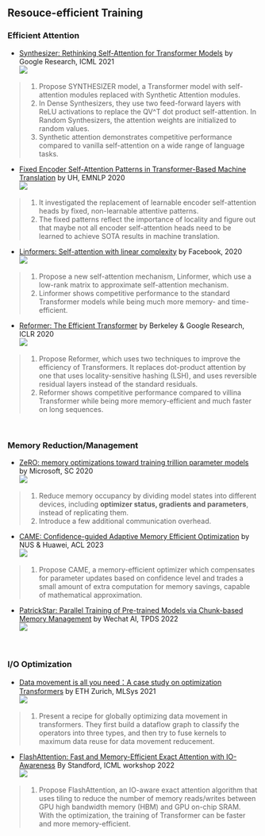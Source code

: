 ## Resouce-efficient Training

### Efficient Attention
- [Synthesizer: Rethinking Self-Attention for Transformer Models](http://proceedings.mlr.press/v139/tay21a.html) by Google Research, ICML 2021 \
   <img src="https://img.shields.io/badge/Main-Efficient Training-Green">
> 1. Propose SYNTHESIZER model,  a Transformer model with self-attention modules replaced with Synthetic Attention modules. 
> 2. In Dense Synthesizers, they use two feed-forward layers with ReLU activations to replace the QV^T dot product self-attention. In Random Synthesizers, the attention weights are initialized to random values.
> 3. Synthetic attention demonstrates competitive performance compared to vanilla self-attention on a wide range of language tasks.


- [Fixed Encoder Self-Attention Patterns in Transformer-Based Machine Translation](https://aclanthology.org/2020.findings-emnlp.49.pdf) by UH, EMNLP 2020 \
   <img src="https://img.shields.io/badge/Main-Efficient Training-Green">
> 1. It investigated the replacement of learnable encoder self-attention heads by fixed, non-learnable attentive patterns.
> 2. The fixed patterns reflect the importance of locality and figure out that maybe not all encoder self-attention heads need to be learned to achieve SOTA results in machine translation.

- [Linformers: Self-attention with linear complexity](https://arxiv.org/abs/2101.10277) by Facebook, 2020 \
   <img src="https://img.shields.io/badge/Main-Efficient Training-Green">
> 1. Propose a new self-attention mechanism, Linformer, which use a low-rank matrix to approximate self-attention mechanism. 
> 2. Linformer shows competitive performance to the standard Transformer models while being much more memory- and time-efficient.

- [Reformer: The Efficient Transformer](https://iclr.cc/virtual_2020/poster_rkgNKkHtvB.html) by Berkeley & Google Research, ICLR 2020 \
   <img src="https://img.shields.io/badge/Main-Efficient Training-Green">
> 1. Propose Reformer, which uses two techniques to improve the efficiency of Transformers. It replaces dot-product attention by one that uses locality-sensitive hashing (LSH), and uses reversible residual layers instead of the standard residuals.
> 2. Reformer shows competitive performance compared to villina Transformer while being more memory-efficient and much faster on long sequences.



<br/>

### Memory Reduction/Management
- [ZeRO: memory optimizations toward training trillion parameter models](https://dl.acm.org/doi/pdf/10.5555/3433701.3433727) by Microsoft, SC 2020 \
   <img src="https://img.shields.io/badge/Main-Efficient Training-Green">
> 1. Reduce memory occupancy by dividing model states into different devices, including **optimizer status, gradients and parameters**, instead of replicating them.
> 2. Introduce a few additional communication overhead.

- [CAME: Confidence-guided Adaptive Memory Efficient Optimization](https://aclanthology.org/2023.acl-long.243.pdf) by NUS & Huawei, ACL 2023 \
   <img src="https://img.shields.io/badge/Main-Efficient Training-Green">
> 1. Propose CAME, a memory-efficient optimizer which compensates for parameter updates based on confidence level and trades a small amount of extra computation for memory savings, capable of mathematical approximation.

- [PatrickStar: Parallel Training of Pre-trained Models via Chunk-based Memory Management](http://arxiv.org/abs/2108.05818) by Wechat AI, TPDS 2022 \
   <img src="https://img.shields.io/badge/Main-Efficient Training-Green">

<br/>

### I/O Optimization 
- [Data movement is all you need：A case study on optimization Transformers](https://proceedings.mlsys.org/paper_files/paper/2021/file/bc86e95606a6392f51f95a8de106728d-Paper.pdf) by ETH Zurich, MLSys 2021 \
   <img src="https://img.shields.io/badge/Main-Efficient Training-Green">
> 1. Present a recipe for globally optimizing data movement in transformers. They first build a dataflow graph to classify the operators into three types, and then try to fuse kernels to maximum data reuse for data movement reducement.

- [ FlashAttention: Fast and Memory-Efficient Exact Attention with IO-Awareness](https://arxiv.org/abs/2205.14135) By Standford, ICML workshop 2022 \
   <img src="https://img.shields.io/badge/Main-Efficient Training-Green">
> 1. Propose FlashAttention, an IO-aware exact attention algorithm that uses tiling to reduce the number of memory reads/writes between GPU high bandwidth memory (HBM) and GPU on-chip SRAM. With the optimization, the training of Transformer can be faster and more memory-efficient.